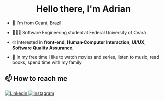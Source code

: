 <h1 align="center">Hello there, I'm Adrian</h1>

- 🌇 I'm from Ceará, Brazil

- 🧑🏽‍💻 Software Engineering student at Federal University of Ceará

- 🤓 Interested in **front-end**, **Human-Computer Interaction**, **UI/UX**, **Software Quality Assurance**.

- 💙 In my free time I like to watch movies and series, listen to music, read books, spend time with my family.

<h2> 📫 How to reach me </h2>
<p>
  <a href="https://www.linkedin.com/in/adrianwilker/" target="_blank">
    <img src="https://img.shields.io/badge/-adrianwilker-blue?style=flat-square&logo=Linkedin&logoColor=white&link=https://www.linkedin.com/in/adrianwilker/" alt="Linkedin" />
  </a>
  <a href="https://www.instagram.com/adrian.wilker/" target="_blank">
    <img src="https://img.shields.io/badge/-adrian.wilker-blue?style=flat-square&logo=Instagram&logoColor=white&link=https://www.instagram.com/adrian.wilker/" alt="Instagram" />
  </a>
</p>

<!--
<picture align="center">
<source 
  srcset="https://github-readme-stats.vercel.app/api/top-langs/?username=adrianwilker&layout=compact&theme=dark"
  media="(prefers-color-scheme: dark)"
/>
<source
  srcset="https://github-readme-stats.vercel.app/api/top-langs/?username=adrianwilker&layout=compact"
  media="(prefers-color-scheme: light), (prefers-color-scheme: no-preference)"
/>
<img src="https://github-readme-stats.vercel.app/api?username=adrianwilker&show_icons=true" />
</picture>

<a href="https://codepen.io/adrianwilker"><img alt="CodePen" src="https://img.shields.io/badge/Codepen-adrianwilker-blue?style=flat&logo=codepen"></a>
</p>
-->

<!--
**adrianwilker/adrianwilker** is a ✨ _special_ ✨ repository because its `README.md` (this file) appears on your GitHub profile.

Here are some ideas to get you started:

- 🔭 I’m currently working on ...
- 🌱 I’m currently learning ...
- 👯 I’m looking to collaborate on ...
- 🤔 I’m looking for help with ...
- 💬 Ask me about ...
- 📫 How to reach me: ...
- 😄 Pronouns: ...
- ⚡ Fun fact: ...
-->

